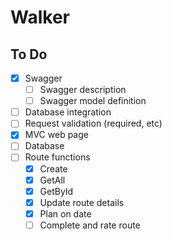 # Walker

## To Do

- [x] Swagger
  - [ ] Swagger description
  - [ ] Swagger model definition
- [ ] Database integration
- [ ] Request validation (required, etc)
- [x] MVC web page
- [ ] Database
- [ ] Route functions
  - [x] Create
  - [x] GetAll
  - [x] GetById
  - [x] Update route details
  - [x] Plan on date
  - [ ] Complete and rate route
